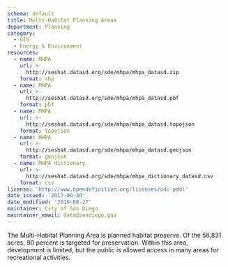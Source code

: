 ```yaml
---
schema: default
title: Multi-Habitat Planning Areas
department: Planning
category:
  - GIS
  - Energy & Environment
resources:
  - name: MHPA
    url: >-
      http://seshat.datasd.org/sde/mhpa/mhpa_datasd.zip
    format: shp
  - name: MHPA
    url: >-
      http://seshat.datasd.org/sde/mhpa/mhpa_datasd.pbf
    format: pbf
  - name: MHPA
    url: >-
      http://seshat.datasd.org/sde/mhpa/mhpa_datasd.topojson
    format: topojson
  - name: MHPA
    url: >-
      http://seshat.datasd.org/sde/mhpa/mhpa_datasd.geojson
    format: geojson
  - name: MHPA dictionary
    url: >-
      http://seshat.datasd.org/sde/mhpa/mhpa_dictionary_datasd.csv
    format: csv
license: 'http://www.opendefinition.org/licenses/odc-pddl'
date_issued: '2017-06-30'
date_modified: '2019-08-27'
maintainer: City of San Diego
maintainer_email: data@sandiego.gov
---
```

The Multi-Habitat Planning Area is planned habitat preserve. Of the 56,831 acres, 90 percent is targeted for preservation. Within this area, development is limited, but the public is allowed access in many areas for recreational activities.
<!--more-->
